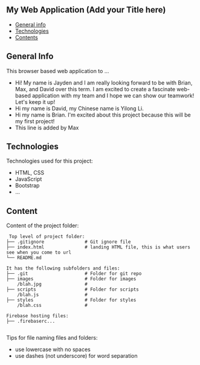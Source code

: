 ## My Web Application (Add your Title here)

* [General info](#general-info)
* [Technologies](#technologies)
* [Contents](#content)

## General Info
This browser based web application to ...
* Hi! My name is Jayden and I am really looking forward to be with Brian, Max, and David over this term. I am excited to create a fascinate web-based application with my team and I hope we can show our teamwork! Let's keep it up!
* Hi my name is David, my Chinese name is Yilong Li.
* Hi my name is Brian. I'm excited about this project because this will be my first project!
* This line is added by Max
	
## Technologies
Technologies used for this project:
* HTML, CSS
* JavaScript
* Bootstrap 
* ...
	
## Content
Content of the project folder:

```
 Top level of project folder: 
├── .gitignore               # Git ignore file
├── index.html               # landing HTML file, this is what users see when you come to url
└── README.md

It has the following subfolders and files:
├── .git                     # Folder for git repo
├── images                   # Folder for images
    /blah.jpg                # 
├── scripts                  # Folder for scripts
    /blah.js                 # 
├── styles                   # Folder for styles
    /blah.css                # 

Firebase hosting files: 
├── .firebaserc...


```

Tips for file naming files and folders:
* use lowercase with no spaces
* use dashes (not underscore) for word separation

